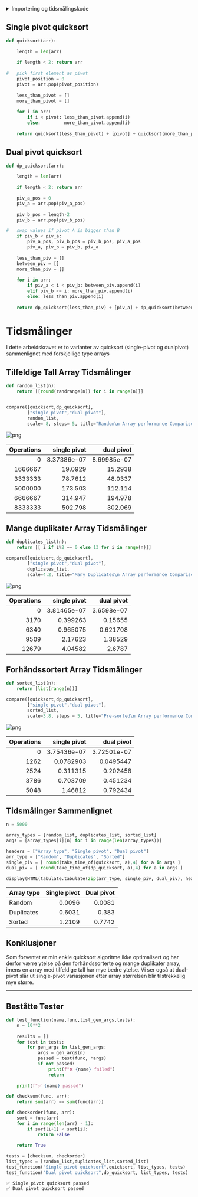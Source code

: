 <details>
  <summary>Importering og tidsmålingskode</summary>
  
  
  ```javascript
  console.log("I'm a code block!");
  ```
  


```python
from IPython.display import HTML, display
import tabulate
from random import randrange
import matplotlib.pyplot as plt
import numpy as np
import sys
import time
sys.setrecursionlimit(round(10**6))

def setupPlot():
    plt.minorticks_on()
    plt.grid(b=True, which='both',color='#D3D3D3', linestyle='-', alpha=0.3)
    plt.legend(loc="upper left")
    plt.ylabel('T(n)')
    plt.xlabel('n')
    
def flushPrintLine():
    print(f"                                                                 ",end='\r')
```

## Kode for tidsmålinger


```python
def take_time_of(function, args):
    
    start = time.time()
    time_taken = 0
    repeats=0
    min_accuracy = 0.1
    
    while True:
        function(*args)
    
        repeats = repeats + 1
        time_taken = time.time() - start
        if time_taken > min_accuracy: break
    
    return time_taken / repeats 
```


```python
def compare(functions, names, gen_args, **kwargs):

#   initialize vars
    total_steps = kwargs.get('steps', 5)
    scale = kwargs.get('scale', 3)
    max_operations = round(10**scale)
    step_length = max_operations / total_steps
    operations = [round(s * step_length) for s in range(total_steps)]   
    
    results = []
    colors = ['r','b','g','c','m','y']
 
    
#   going trough every function  
    for i in range(len(functions)):
        
#       calculate times at different (n) complexities
        data = []
        for step in range(total_steps):
            
            n = operations[step]
            arguments = gen_args(n)
            function = functions[i]
         
            print(f"Loading: {names[i]} | {step}/{total_steps} | n = {n}",end='\r')
            
            data.append( take_time_of(function, arguments) )
            
        plt.plot(operations, data, colors[i] + 'o--', label=names[i])
        results.append(data)
    
#   remove loading text
    flushPrintLine()
    
#   display plot
    if 'title' in kwargs: plt.title(kwargs.get('title'))
    setupPlot()
    plt.show()
    
#   display table with data
    headers = ["Operations", *names]
    data = zip(operations, *results)
    display(HTML(tabulate.tabulate(data, headers, tablefmt='html')))
```

</details>

## Single pivot quicksort


```python
def quicksort(arr):

    length = len(arr)
    
    if length < 2: return arr
    
#   pick first element as pivot
    pivot_position = 0
    pivot = arr.pop(pivot_position)
    
    less_than_pivot = []
    more_than_pivot = []
    
    for i in arr:
        if i < pivot: less_than_pivot.append(i)
        else:         more_than_pivot.append(i)
            
    return quicksort(less_than_pivot) + [pivot] + quicksort(more_than_pivot)
```

## Dual pivot quicksort


```python
def dp_quicksort(arr):

    length = len(arr)
    
    if length < 2: return arr

    piv_a_pos = 0
    piv_a = arr.pop(piv_a_pos)
    
    piv_b_pos = length-2
    piv_b = arr.pop(piv_b_pos)

#   swap values if pivot A is bigger than B
    if piv_b < piv_a:
        piv_a_pos, piv_b_pos = piv_b_pos, piv_a_pos
        piv_a, piv_b = piv_b, piv_a
    
    less_than_piv = []
    between_piv = []
    more_than_piv = []
    
    for i in arr:
        if piv_a < i < piv_b: between_piv.append(i)
        elif piv_b <= i: more_than_piv.append(i)
        else: less_than_piv.append(i)
    
    return dp_quicksort(less_than_piv) + [piv_a] + dp_quicksort(between_piv) + [piv_b] + dp_quicksort(more_than_piv)
```

# Tidsmålinger
I dette arbeidskravet er to varianter av quicksort (single-pivot og dualpivot) sammenlignet med forskjellige type arrays

## Tilfeldige Tall Array Tidsmålinger


```python
def random_list(n):
    return [[round(randrange(n)) for i in range(n)]]


compare([quicksort,dp_quicksort],
        ["single pivot","dual pivot"],
        random_list,
        scale= 8, steps= 5, title="Random\n Array performance Comparison")
```

                                                                     


![png](output_10_1.png)




<table>
<thead>
<tr><th style="text-align: right;">  Operations</th><th style="text-align: right;">  single pivot</th><th style="text-align: right;">   dual pivot</th></tr>
</thead>
<tbody>
<tr><td style="text-align: right;">           0</td><td style="text-align: right;">   8.37386e-07</td><td style="text-align: right;">  8.69985e-07</td></tr>
<tr><td style="text-align: right;">     1666667</td><td style="text-align: right;">  19.0929     </td><td style="text-align: right;"> 15.2938     </td></tr>
<tr><td style="text-align: right;">     3333333</td><td style="text-align: right;">  78.7612     </td><td style="text-align: right;"> 48.0337     </td></tr>
<tr><td style="text-align: right;">     5000000</td><td style="text-align: right;"> 173.503      </td><td style="text-align: right;">112.114      </td></tr>
<tr><td style="text-align: right;">     6666667</td><td style="text-align: right;"> 314.947      </td><td style="text-align: right;">194.978      </td></tr>
<tr><td style="text-align: right;">     8333333</td><td style="text-align: right;"> 502.798      </td><td style="text-align: right;">302.069      </td></tr>
</tbody>
</table>


## Mange duplikater Array Tidsmålinger


```python
def duplicates_list(n):
    return [[ i if i%2 == 0 else 13 for i in range(n)]]

compare([quicksort,dp_quicksort],
        ["single pivot","dual pivot"],
        duplicates_list,
        scale=4.2, title="Many Duplicates\n Array performance Comparison")
```

                                                                     


![png](output_12_1.png)



<table>
<thead>
<tr><th style="text-align: right;">  Operations</th><th style="text-align: right;">  single pivot</th><th style="text-align: right;">  dual pivot</th></tr>
</thead>
<tbody>
<tr><td style="text-align: right;">           0</td><td style="text-align: right;">   3.81465e-07</td><td style="text-align: right;">  3.6598e-07</td></tr>
<tr><td style="text-align: right;">        3170</td><td style="text-align: right;">   0.399263   </td><td style="text-align: right;">  0.15655   </td></tr>
<tr><td style="text-align: right;">        6340</td><td style="text-align: right;">   0.965075   </td><td style="text-align: right;">  0.621708  </td></tr>
<tr><td style="text-align: right;">        9509</td><td style="text-align: right;">   2.17623    </td><td style="text-align: right;">  1.38529   </td></tr>
<tr><td style="text-align: right;">       12679</td><td style="text-align: right;">   4.04582    </td><td style="text-align: right;">  2.6787    </td></tr>
</tbody>
</table>


## Forhåndssortert Array Tidsmålinger


```python
def sorted_list(n):
    return [list(range(n))]

compare([quicksort,dp_quicksort],
        ["single pivot","dual pivot"],
        sorted_list,
        scale=3.8, steps = 5, title="Pre-sorted\n Array performance Comparison")
```

                                                                     


![png](output_14_1.png)



<table>
<thead>
<tr><th style="text-align: right;">  Operations</th><th style="text-align: right;">  single pivot</th><th style="text-align: right;">  dual pivot</th></tr>
</thead>
<tbody>
<tr><td style="text-align: right;">           0</td><td style="text-align: right;">   3.75436e-07</td><td style="text-align: right;"> 3.72501e-07</td></tr>
<tr><td style="text-align: right;">        1262</td><td style="text-align: right;">   0.0782903  </td><td style="text-align: right;"> 0.0495447  </td></tr>
<tr><td style="text-align: right;">        2524</td><td style="text-align: right;">   0.311315   </td><td style="text-align: right;"> 0.202458   </td></tr>
<tr><td style="text-align: right;">        3786</td><td style="text-align: right;">   0.703709   </td><td style="text-align: right;"> 0.451234   </td></tr>
<tr><td style="text-align: right;">        5048</td><td style="text-align: right;">   1.46812    </td><td style="text-align: right;"> 0.792434   </td></tr>
</tbody>
</table>


## Tidsmålinger Sammenlignet


```python
n = 5000

array_types = [random_list, duplicates_list, sorted_list]
args = [array_types[i](n) for i in range(len(array_types))]

headers = ["Array type", "Single pivot", "Dual pivot"]
arr_type = ["Random", "Duplicates", "Sorted"]
single_piv = [ round(take_time_of(quicksort, a),4) for a in args ]
dual_piv = [ round(take_time_of(dp_quicksort, a),4) for a in args ]

display(HTML(tabulate.tabulate(zip(arr_type, single_piv, dual_piv), headers, tablefmt='html')))
```


<table>
<thead>
<tr><th>Array type  </th><th style="text-align: right;">  Single pivot</th><th style="text-align: right;">  Dual pivot</th></tr>
</thead>
<tbody>
<tr><td>Random      </td><td style="text-align: right;">        0.0096</td><td style="text-align: right;">      0.0081</td></tr>
<tr><td>Duplicates  </td><td style="text-align: right;">        0.6031</td><td style="text-align: right;">      0.383 </td></tr>
<tr><td>Sorted      </td><td style="text-align: right;">        1.2109</td><td style="text-align: right;">      0.7742</td></tr>
</tbody>
</table>


## Konklusjoner
Som forventet er min enkle quicksort algoritme ikke optimalisert og har derfor værre ytelse på den forhåndssorterte og mange duplikater array, imens en array med tilfeldige tall har mye bedre ytelse. Vi ser også at dual-pivot slår ut single-pivot variasjonen etter array størrelsen blir tilstrekkelig mye større.

-------------
## Beståtte Tester


```python
def test_function(name,func,list_gen_args,tests):
    n = 10**2
    
    results = []
    for test in tests:
        for gen_args in list_gen_args:
            args = gen_args(n)
            passed = test(func, *args)
            if not passed:
                print(f"❌ {name} failed")
                return
            
    print(f"✅ {name} passed")
```


```python
def checksum(func, arr):
    return sum(arr) == sum(func(arr))

def checkorder(func, arr):
    sort = func(arr)
    for i in range(len(arr) - 1): 
        if sort[i+1] < sort[i]: 
            return False
    
    return True

tests = [checksum, checkorder]
list_types = [random_list,duplicates_list,sorted_list]
test_function("Single pivot quicksort",quicksort, list_types, tests)
test_function("Dual pivot quicksort",dp_quicksort, list_types, tests)
```

    ✅ Single pivot quicksort passed
    ✅ Dual pivot quicksort passed
    

